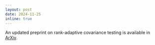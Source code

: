 ```yaml
---
layout: post
date: 2024-11-25
inline: true
---
```


An updated preprint on rank-adaptive covariance testing is available in [ArXiv](https://doi.org/10.48550/arXiv.2309.10284). 